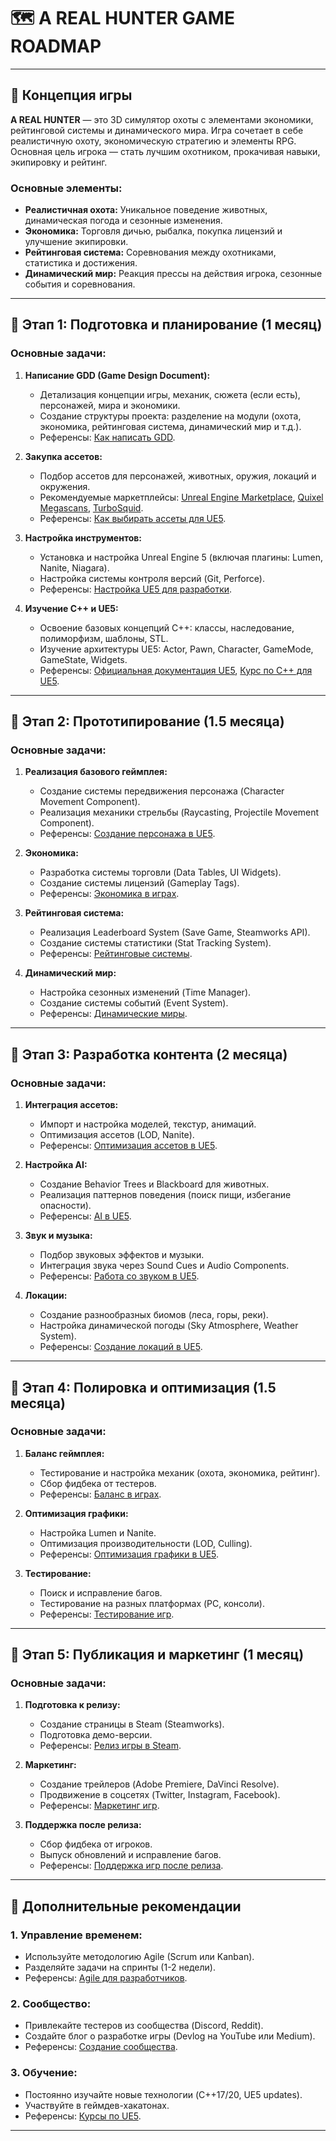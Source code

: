 # 🗺️ A REAL HUNTER GAME ROADMAP

---

<div class="section">

## 🌿 Концепция игры

**A REAL HUNTER** — это 3D симулятор охоты с элементами экономики, рейтинговой системы и динамического мира. Игра сочетает в себе реалистичную охоту, экономическую стратегию и элементы RPG. Основная цель игрока — стать лучшим охотником, прокачивая навыки, экипировку и рейтинг.

### Основные элементы:
- **Реалистичная охота:** Уникальное поведение животных, динамическая погода и сезонные изменения.
- **Экономика:** Торговля дичью, рыбалка, покупка лицензий и улучшение экипировки.
- **Рейтинговая система:** Соревнования между охотниками, статистика и достижения.
- **Динамический мир:** Реакция прессы на действия игрока, сезонные события и соревнования.

</div>

---

<div class="section">

## 📅 Этап 1: Подготовка и планирование (1 месяц)

### Основные задачи:
1. **Написание GDD (Game Design Document):**
   - Детализация концепции игры, механик, сюжета (если есть), персонажей, мира и экономики.
   - Создание структуры проекта: разделение на модули (охота, экономика, рейтинговая система, динамический мир и т.д.).
   - Референсы: [Как написать GDD](https://www.gamedeveloper.com/design/how-to-write-a-game-design-document).

2. **Закупка ассетов:**
   - Подбор ассетов для персонажей, животных, оружия, локаций и окружения.
   - Рекомендуемые маркетплейсы: [Unreal Engine Marketplace](https://www.unrealengine.com/marketplace), [Quixel Megascans](https://quixel.com/megascans), [TurboSquid](https://www.turbosquid.com/).
   - Референсы: [Как выбирать ассеты для UE5](https://www.80.lv/articles/how-to-choose-assets-for-ue5/).

3. **Настройка инструментов:**
   - Установка и настройка Unreal Engine 5 (включая плагины: Lumen, Nanite, Niagara).
   - Настройка системы контроля версий (Git, Perforce).
   - Референсы: [Настройка UE5 для разработки](https://docs.unrealengine.com/5.0/en-US/setting-up-unreal-engine-for-development/).

4. **Изучение C++ и UE5:**
   - Освоение базовых концепций C++: классы, наследование, полиморфизм, шаблоны, STL.
   - Изучение архитектуры UE5: Actor, Pawn, Character, GameMode, GameState, Widgets.
   - Референсы: [Официальная документация UE5](https://docs.unrealengine.com/5.0/en-US/), [Курс по C++ для UE5](https://www.udemy.com/course/unrealcourse/).

---

## 📅 Этап 2: Прототипирование (1.5 месяца)

### Основные задачи:
1. **Реализация базового геймплея:**
   - Создание системы передвижения персонажа (Character Movement Component).
   - Реализация механики стрельбы (Raycasting, Projectile Movement Component).
   - Референсы: [Создание персонажа в UE5](https://docs.unrealengine.com/5.0/en-US/character-movement-in-unreal-engine/).

2. **Экономика:**
   - Разработка системы торговли (Data Tables, UI Widgets).
   - Создание системы лицензий (Gameplay Tags).
   - Референсы: [Экономика в играх](https://www.gamedeveloper.com/design/balancing-economy-in-hunting-games).

3. **Рейтинговая система:**
   - Реализация Leaderboard System (Save Game, Steamworks API).
   - Создание системы статистики (Stat Tracking System).
   - Референсы: [Рейтинговые системы](https://www.gamedeveloper.com/design/designing-leaderboards-for-engagement).

4. **Динамический мир:**
   - Настройка сезонных изменений (Time Manager).
   - Создание системы событий (Event System).
   - Референсы: [Динамические миры](https://www.gamasutra.com/view/feature/134735/designing_dynamic_worlds_in_games.php).

---

## 📅 Этап 3: Разработка контента (2 месяца)

### Основные задачи:
1. **Интеграция ассетов:**
   - Импорт и настройка моделей, текстур, анимаций.
   - Оптимизация ассетов (LOD, Nanite).
   - Референсы: [Оптимизация ассетов в UE5](https://docs.unrealengine.com/5.0/en-US/optimizing-content-in-unreal-engine/).

2. **Настройка AI:**
   - Создание Behavior Trees и Blackboard для животных.
   - Реализация паттернов поведения (поиск пищи, избегание опасности).
   - Референсы: [AI в UE5](https://docs.unrealengine.com/5.0/en-US/artificial-intelligence-in-unreal-engine/).

3. **Звук и музыка:**
   - Подбор звуковых эффектов и музыки.
   - Интеграция звука через Sound Cues и Audio Components.
   - Референсы: [Работа со звуком в UE5](https://docs.unrealengine.com/5.0/en-US/audio-in-unreal-engine/).

4. **Локации:**
   - Создание разнообразных биомов (леса, горы, реки).
   - Настройка динамической погоды (Sky Atmosphere, Weather System).
   - Референсы: [Создание локаций в UE5](https://docs.unrealengine.com/5.0/en-US/landscape-in-unreal-engine/).

---

## 📅 Этап 4: Полировка и оптимизация (1.5 месяца)

### Основные задачи:
1. **Баланс геймплея:**
   - Тестирование и настройка механик (охота, экономика, рейтинг).
   - Сбор фидбека от тестеров.
   - Референсы: [Баланс в играх](https://www.gamedeveloper.com/design/balancing-game-mechanics).

2. **Оптимизация графики:**
   - Настройка Lumen и Nanite.
   - Оптимизация производительности (LOD, Culling).
   - Референсы: [Оптимизация графики в UE5](https://docs.unrealengine.com/5.0/en-US/optimizing-graphics-in-unreal-engine/).

3. **Тестирование:**
   - Поиск и исправление багов.
   - Тестирование на разных платформах (PC, консоли).
   - Референсы: [Тестирование игр](https://www.gamedeveloper.com/production/game-testing-best-practices).

---

## 📅 Этап 5: Публикация и маркетинг (1 месяц)

### Основные задачи:
1. **Подготовка к релизу:**
   - Создание страницы в Steam (Steamworks).
   - Подготовка демо-версии.
   - Референсы: [Релиз игры в Steam](https://partner.steamgames.com/doc/store).

2. **Маркетинг:**
   - Создание трейлеров (Adobe Premiere, DaVinci Resolve).
   - Продвижение в соцсетях (Twitter, Instagram, Facebook).
   - Референсы: [Маркетинг игр](https://www.gamedeveloper.com/marketing/marketing-hunting-games).

3. **Поддержка после релиза:**
   - Сбор фидбека от игроков.
   - Выпуск обновлений и исправление багов.
   - Референсы: [Поддержка игр после релиза](https://www.gamedeveloper.com/business/post-launch-support-for-games).

---

## 📅 Дополнительные рекомендации

### 1. **Управление временем:**
   - Используйте методологию Agile (Scrum или Kanban).
   - Разделяйте задачи на спринты (1-2 недели).
   - Референсы: [Agile для разработчиков](https://www.atlassian.com/agile).

### 2. **Сообщество:**
   - Привлекайте тестеров из сообщества (Discord, Reddit).
   - Создайте блог о разработке игры (Devlog на YouTube или Medium).
   - Референсы: [Создание сообщества](https://www.gamedeveloper.com/business/building-a-community-around-your-game).

### 3. **Обучение:**
   - Постоянно изучайте новые технологии (C++17/20, UE5 updates).
   - Участвуйте в геймдев-хакатонах.
   - Референсы: [Курсы по UE5](https://www.unrealengine.com/en-US/onlinelearning-courses).

---

</div>